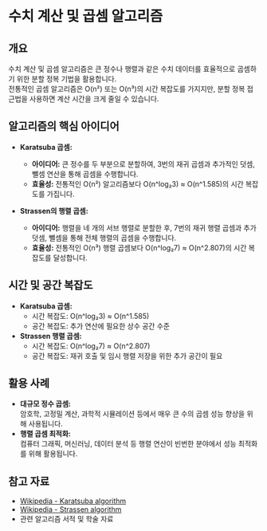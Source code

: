 # 수치 계산 및 곱셈 알고리즘

## 개요
수치 계산 및 곱셈 알고리즘은 큰 정수나 행렬과 같은 수치 데이터를 효율적으로 곱셈하기 위한 분할 정복 기법을 활용합니다.  
전통적인 곱셈 알고리즘은 O(n²) 또는 O(n³)의 시간 복잡도를 가지지만, 분할 정복 접근법을 사용하면 계산 시간을 크게 줄일 수 있습니다.

## 알고리즘의 핵심 아이디어
- **Karatsuba 곱셈:**  
  - **아이디어:** 큰 정수를 두 부분으로 분할하여, 3번의 재귀 곱셈과 추가적인 덧셈, 뺄셈 연산을 통해 곱셈을 수행합니다.  
  - **효율성:** 전통적인 O(n²) 알고리즘보다 O(n^log₂3) ≈ O(n^1.585)의 시간 복잡도를 가집니다.
  
- **Strassen의 행렬 곱셈:**  
  - **아이디어:** 행렬을 네 개의 서브 행렬로 분할한 후, 7번의 재귀 행렬 곱셈과 추가 덧셈, 뺄셈을 통해 전체 행렬의 곱셈을 수행합니다.  
  - **효율성:** 전통적인 O(n³) 행렬 곱셈보다 O(n^log₂7) ≈ O(n^2.807)의 시간 복잡도를 달성합니다.

## 시간 및 공간 복잡도
- **Karatsuba 곱셈:**  
  - 시간 복잡도: O(n^log₂3) ≈ O(n^1.585)  
  - 공간 복잡도: 추가 연산에 필요한 상수 공간 수준
- **Strassen 행렬 곱셈:**  
  - 시간 복잡도: O(n^log₂7) ≈ O(n^2.807)  
  - 공간 복잡도: 재귀 호출 및 임시 행렬 저장을 위한 추가 공간이 필요

## 활용 사례
- **대규모 정수 곱셈:**  
  암호학, 고정밀 계산, 과학적 시뮬레이션 등에서 매우 큰 수의 곱셈 성능 향상을 위해 사용됩니다.
- **행렬 곱셈 최적화:**  
  컴퓨터 그래픽, 머신러닝, 데이터 분석 등 행렬 연산이 빈번한 분야에서 성능 최적화를 위해 활용됩니다.

## 참고 자료
- [Wikipedia - Karatsuba algorithm](https://en.wikipedia.org/wiki/Karatsuba_algorithm)
- [Wikipedia - Strassen algorithm](https://en.wikipedia.org/wiki/Strassen_algorithm)
- 관련 알고리즘 서적 및 학술 자료
